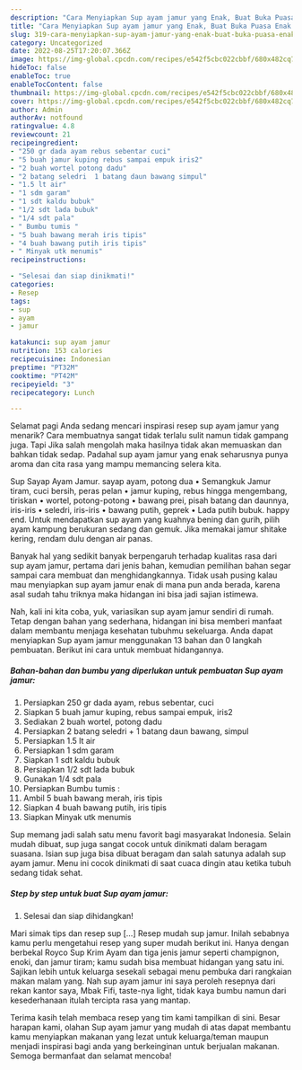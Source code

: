 ```yaml
---
description: "Cara Menyiapkan Sup ayam jamur yang Enak, Buat Buka Puasa Enak Banget"
title: "Cara Menyiapkan Sup ayam jamur yang Enak, Buat Buka Puasa Enak Banget"
slug: 319-cara-menyiapkan-sup-ayam-jamur-yang-enak-buat-buka-puasa-enak-banget
category: Uncategorized
date: 2022-08-25T17:20:07.366Z
image: https://img-global.cpcdn.com/recipes/e542f5cbc022cbbf/680x482cq70/sup-ayam-jamur-foto-resep-utama.jpg
hideToc: false
enableToc: true
enableTocContent: false
thumbnail: https://img-global.cpcdn.com/recipes/e542f5cbc022cbbf/680x482cq70/sup-ayam-jamur-foto-resep-utama.jpg
cover: https://img-global.cpcdn.com/recipes/e542f5cbc022cbbf/680x482cq70/sup-ayam-jamur-foto-resep-utama.jpg
author: Admin
authorAv: notfound
ratingvalue: 4.8
reviewcount: 21
recipeingredient:
- "250 gr dada ayam rebus sebentar cuci"
- "5 buah jamur kuping rebus sampai empuk iris2"
- "2 buah wortel potong dadu"
- "2 batang seledri  1 batang daun bawang simpul"
- "1.5 lt air"
- "1 sdm garam"
- "1 sdt kaldu bubuk"
- "1/2 sdt lada bubuk"
- "1/4 sdt pala"
- " Bumbu tumis "
- "5 buah bawang merah iris tipis"
- "4 buah bawang putih iris tipis"
- " Minyak utk menumis"
recipeinstructions:

- "Selesai dan siap dinikmati!"
categories:
- Resep
tags:
- sup
- ayam
- jamur

katakunci: sup ayam jamur 
nutrition: 153 calories
recipecuisine: Indonesian
preptime: "PT32M"
cooktime: "PT42M"
recipeyield: "3"
recipecategory: Lunch

---
```



Selamat pagi Anda sedang mencari inspirasi resep sup ayam jamur yang menarik? Cara membuatnya sangat tidak terlalu sulit namun tidak gampang juga. Tapi Jika salah mengolah maka hasilnya tidak akan memuaskan dan bahkan tidak sedap. Padahal sup ayam jamur yang enak seharusnya punya aroma dan cita rasa yang mampu memancing selera kita.


Sup Sayap Ayam Jamur. sayap ayam, potong dua • Semangkuk Jamur tiram, cuci bersih, peras pelan • jamur kuping, rebus hingga mengembang, tiriskan • wortel, potong-potong • bawang prei, pisah batang dan daunnya, iris-iris • seledri, iris-iris • bawang putih, geprek • Lada putih bubuk. happy end. Untuk mendapatkan sup ayam yang kuahnya bening dan gurih, pilih ayam kampung berukuran sedang dan gemuk. Jika memakai jamur shitake kering, rendam dulu dengan air panas.

Banyak hal yang sedikit banyak berpengaruh terhadap kualitas rasa dari sup ayam jamur, pertama dari jenis bahan, kemudian pemilihan bahan segar sampai cara membuat dan menghidangkannya. Tidak usah pusing kalau mau menyiapkan sup ayam jamur enak di mana pun anda berada, karena asal sudah tahu triknya maka hidangan ini bisa jadi sajian istimewa.


Nah, kali ini kita coba, yuk, variasikan sup ayam jamur sendiri di rumah. Tetap dengan bahan yang sederhana, hidangan ini bisa memberi manfaat dalam membantu menjaga kesehatan tubuhmu sekeluarga. Anda dapat menyiapkan Sup ayam jamur menggunakan 13 bahan dan 0 langkah pembuatan. Berikut ini cara untuk membuat hidangannya.

<!--inarticleads1-->

##### Bahan-bahan dan bumbu yang diperlukan untuk pembuatan Sup ayam jamur:

1. Persiapkan 250 gr dada ayam, rebus sebentar, cuci
1. Siapkan 5 buah jamur kuping, rebus sampai empuk, iris2
1. Sediakan 2 buah wortel, potong dadu
1. Persiapkan 2 batang seledri + 1 batang daun bawang, simpul
1. Persiapkan 1.5 lt air
1. Persiapkan 1 sdm garam
1. Siapkan 1 sdt kaldu bubuk
1. Persiapkan 1/2 sdt lada bubuk
1. Gunakan 1/4 sdt pala
1. Persiapkan  Bumbu tumis :
1. Ambil 5 buah bawang merah, iris tipis
1. Siapkan 4 buah bawang putih, iris tipis
1. Siapkan  Minyak utk menumis


Sup memang jadi salah satu menu favorit bagi masyarakat Indonesia. Selain mudah dibuat, sup juga sangat cocok untuk dinikmati dalam beragam suasana. Isian sup juga bisa dibuat beragam dan salah satunya adalah sup ayam jamur. Menu ini cocok dinikmati di saat cuaca dingin atau ketika tubuh sedang tidak sehat. 

<!--inarticleads2-->

##### Step by step untuk buat Sup ayam jamur:


1. Selesai dan siap dihidangkan!

Mari simak tips dan resep sup […] Resep mudah sup jamur. Inilah sebabnya kamu perlu mengetahui resep yang super mudah berikut ini. Hanya dengan berbekal Royco Sup Krim Ayam dan tiga jenis jamur seperti champignon, enoki, dan jamur tiram; kamu sudah bisa membuat hidangan yang satu ini. Sajikan lebih untuk keluarga sesekali sebagai menu pembuka dari rangkaian makan malam yang. Nah sup ayam jamur ini saya peroleh resepnya dari rekan kantor saya, Mbak Fifi, taste-nya light, tidak kaya bumbu namun dari kesederhanaan itulah tercipta rasa yang mantap. 

Terima kasih telah membaca resep yang tim kami tampilkan di sini. Besar harapan kami, olahan Sup ayam jamur yang mudah di atas dapat membantu kamu menyiapkan makanan yang lezat untuk keluarga/teman maupun menjadi inspirasi bagi anda yang berkeinginan untuk berjualan makanan. Semoga bermanfaat dan selamat mencoba!
